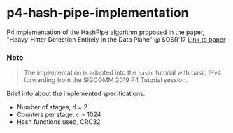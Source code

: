 # p4-hash-pipe-implementation
P4 implementation of the HashPipe algorithm proposed in the paper, "Heavy-Hitter Detection Entirely in the Data Plane" @ SOSR'17
[Link to paper](https://dl.acm.org/citation.cfm?id=3063772)

### Note
> The implementation is adapted into the `basic` tutorial with basic IPv4 forwarding from the SIGCOMM 2019 P4 Tutorial session.

Brief info about the implemented specifications:
+ Number of stages, d = 2
+ Counters per stage, c = 1024
+ Hash functions used, CRC32
